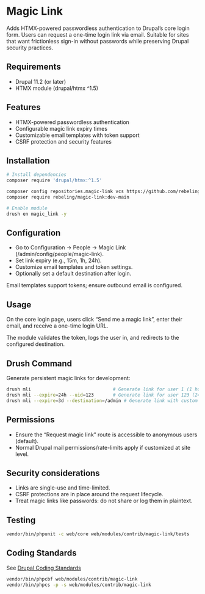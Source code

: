 # Magic Link

Adds HTMX-powered passwordless authentication to Drupal’s core login form. Users can request a one-time login link via email. Suitable for sites that want frictionless sign-in without passwords while preserving Drupal security practices.


## Requirements

- Drupal 11.2 (or later)
- HTMX module (drupal/htmx ^1.5)


## Features

- HTMX-powered passwordless authentication
- Configurable magic link expiry times
- Customizable email templates with token support
- CSRF protection and security features


## Installation

```bash
# Install dependencies
composer require 'drupal/htmx:^1.5'

composer config repositories.magic-link vcs https://github.com/rebeling/magic-link.git
composer require rebeling/magic-link:dev-main

# Enable module
drush en magic_link -y
```


## Configuration

* Go to Configuration → People → Magic Link (/admin/config/people/magic-link).
* Set link expiry (e.g., 15m, 1h, 24h).
* Customize email templates and token settings.
* Optionally set a default destination after login.

Email templates support tokens; ensure outbound email is configured.


## Usage

On the core login page, users click “Send me a magic link”, enter their email, and receive a one-time login URL.

The module validates the token, logs the user in, and redirects to the configured destination.


## Drush Command

Generate persistent magic links for development:

```bash
drush mli                              # Generate link for user 1 (1 hour expiry)
drush mli --expire=24h --uid=123       # Generate link for user 123 (24 hour expiry)
drush mli --expire=3d --destination=/admin # Generate link with custom destination
```


## Permissions

* Ensure the “Request magic link” route is accessible to anonymous users (default).
* Normal Drupal mail permissions/rate-limits apply if customized at site level.


## Security considerations

* Links are single-use and time-limited.
* CSRF protections are in place around the request lifecycle.
* Treat magic links like passwords: do not share or log them in plaintext.


## Testing

```bash
vendor/bin/phpunit -c web/core web/modules/contrib/magic-link/tests
```


## Coding Standards

See [Drupal Coding Standards](https://www.drupal.org/docs/develop/standards)

```bash
vendor/bin/phpcbf web/modules/contrib/magic-link
vendor/bin/phpcs -p -s web/modules/contrib/magic-link
```
